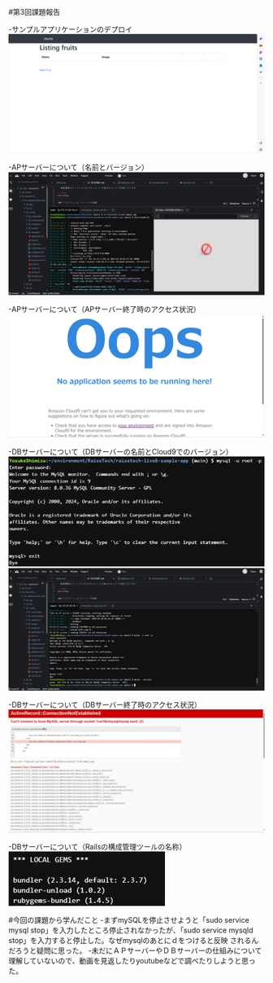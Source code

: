 #第3回課題報告

-サンプルアプリケーションのデプロイ
![サンプルアプリケーションのデプロイ.png](images/サンプルアプリケーションのデプロイ.png)

-APサーバーについて（名前とバージョン）
![APサーバーと名前とバージョン.png](images/APサーバーの名前とver.png)

-APサーバーについて（APサーバー終了時のアクセス状況）
![アクセス.png](images/アクセス.png)

-DBサーバーについて（DBサーバーの名前とCloud9でのバージョン）
![mysql名称.png](images/mysql名称.png)
![version.png](images/version.png)

-DBサーバーについて（DBサーバー終了時のアクセス状況）
![DBアクセス.png](images/DBアクセス.png)

-DBサーバーについて（Railsの構成管理ツールの名称）
![bundler.png](images/bundler.png)

#今回の課題から学んだこと
-まずmySQLを停止させようと「sudo service mysql stop」を入力したところ停止されなかったが、「sudo service mysqld stop」を入力すると停止した。なぜmysqlのあとにｄをつけると反映
されるんだろうと疑問に思った。
-未だにＡＰサーバーやＤＢサーバーの仕組みについて理解していないので、動画を見返したりyoutubeなどで調べたりしようと思った。